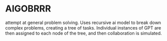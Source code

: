 # AIGOBRRR
attempt at general problem solving.
Uses recursive ai model to break down complex problems, creating a tree of tasks. Individual instances of GPT are then assigned to each node of the tree, and then collaboration is simulated.

